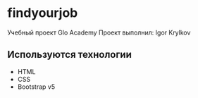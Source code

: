 # findyourjob
Учебный проект Glo Academy
Проект выполнил: Igor Krylkov 

## Используются технологии
- HTML
- CSS
- Bootstrap v5
